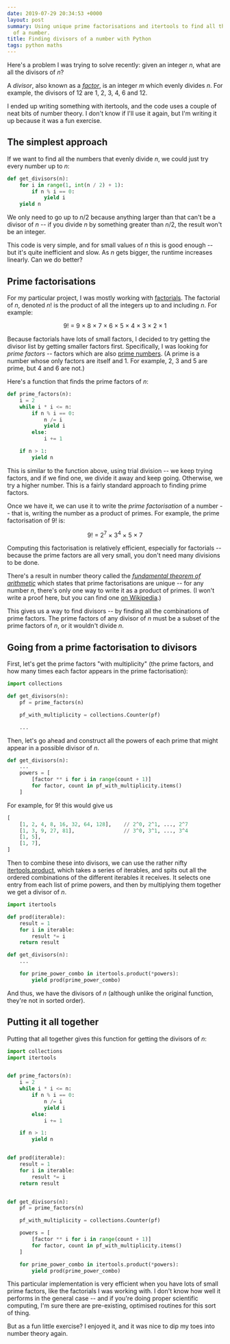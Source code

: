 ```yaml
---
date: 2019-07-29 20:34:53 +0000
layout: post
summary: Using unique prime factorisations and itertools to find all the divisors
  of a number.
title: Finding divisors of a number with Python
tags: python maths
---
```


Here's a problem I was trying to solve recently: given an integer *n*, what are all the divisors of *n*?

A *divisor*, also known as a [*factor*][divisor], is an integer *m* which evenly divides *n*.
For example, the divisors of 12 are 1, 2, 3, 4, 6 and 12.

I ended up writing something with itertools, and the code uses a couple of neat bits of number theory.
I don't know if I'll use it again, but I'm writing it up because it was a fun exercise.

[divisor]: https://en.wikipedia.org/wiki/Divisor

## The simplest approach

If we want to find all the numbers that evenly divide *n*, we could just try every number up to *n*:

```python
def get_divisors(n):
    for i in range(1, int(n / 2) + 1):
        if n % i == 0:
            yield i
    yield n
```

We only need to go up to *n*/2 because anything larger than that can't be a divisor of *n* -- if you divide *n* by something greater than *n*/2, the result won't be an integer.

This code is very simple, and for small values of *n* this is good enough -- but it's quite inefficient and slow.
As *n* gets bigger, the runtime increases linearly.
Can we do better?

## Prime factorisations

For my particular project, I was mostly working with [factorials][factorials].
The factorial of *n*, denoted *n*! is the product of all the integers up to and including *n*.
For example:

<div style="text-align: center;">
  9! = 9 &times; 8 &times; 7 &times; 6 &times; 5 &times; 4 &times; 3 &times; 2 &times; 1
</div>

Because factorials have lots of small factors, I decided to try getting the divisor list by getting smaller factors first.
Specifically, I was looking for *prime factors* -- factors which are also [prime numbers][primes].
(A prime is a number whose only factors are itself and 1.
For example, 2, 3 and 5 are prime, but 4 and 6 are not.)

Here's a function that finds the prime factors of *n*:

```python
def prime_factors(n):
    i = 2
    while i * i <= n:
        if n % i == 0:
            n /= i
            yield i
        else:
            i += 1

    if n > 1:
        yield n
```

This is similar to the function above, using trial division -- we keep trying factors, and if we find one, we divide it away and keep going.
Otherwise, we try a higher number.
This is a fairly standard approach to finding prime factors.

Once we have it, we can use it to write the *prime factorisation* of a number -- that is, writing the number as a product of primes.
For example, the prime factorisation of 9! is:

<div style="text-align: center;">
  9! = 2<sup>7</sup> &times; 3<sup>4</sup> &times; 5 &times; 7
</div>

Computing this factorisation is relatively efficient, especially for factorials -- because the prime factors are all very small, you don't need many divisions to be done.

There's a result in number theory called the [*fundamental theorem of arithmetic*][fta] which states that prime factorisations are unique -- for any number *n*, there's only one way to write it as a product of primes.
(I won't write a proof here, but you can find one [on Wikipedia][proof].)

This gives us a way to find divisors -- by finding all the combinations of prime factors.
The prime factors of any divisor of *n* must be a subset of the prime factors of *n*, or it wouldn't divide *n*.

[factorials]: https://en.wikipedia.org/wiki/Factorial
[primes]: https://en.wikipedia.org/wiki/Prime_number
[fta]: https://en.wikipedia.org/wiki/Fundamental_theorem_of_arithmetic
[proof]: https://en.wikipedia.org/wiki/Fundamental_theorem_of_arithmetic#Proof


## Going from a prime factorisation to divisors

First, let's get the prime factors "with multiplicity" (the prime factors, and how many times each factor appears in the prime factorisation):

```python
import collections

def get_divisors(n):
    pf = prime_factors(n)

    pf_with_multiplicity = collections.Counter(pf)

    ...
```

Then, let's go ahead and construct all the powers of each prime that might appear in a possible divisor of *n*.

```python
def get_divisors(n):
    ...
    powers = [
        [factor ** i for i in range(count + 1)]
        for factor, count in pf_with_multiplicity.items()
    ]
```

For example, for 9! this would give us

```python
[
    [1, 2, 4, 8, 16, 32, 64, 128],    // 2^0, 2^1, ..., 2^7
    [1, 3, 9, 27, 81],                // 3^0, 3^1, ..., 3^4
    [1, 5],
    [1, 7],
]
```

Then to combine these into divisors, we can use the rather nifty [itertools.product][product], which takes a series of iterables, and spits out all the ordered combinations of the different iterables it receives.
It selects one entry from each list of prime powers, and then by multiplying them together we get a divisor of *n*.

```python
import itertools

def prod(iterable):
    result = 1
    for i in iterable:
        result *= i
    return result

def get_divisors(n):
    ...

    for prime_power_combo in itertools.product(*powers):
        yield prod(prime_power_combo)
```

And thus, we have the divisors of *n* (although unlike the original function, they're not in sorted order).

[product]: https://docs.python.org/3/library/itertools.html#itertools.product



## Putting it all together

Putting that all together gives this function for getting the divisors of *n*:

```python
import collections
import itertools


def prime_factors(n):
    i = 2
    while i * i <= n:
        if n % i == 0:
            n /= i
            yield i
        else:
            i += 1

    if n > 1:
        yield n


def prod(iterable):
    result = 1
    for i in iterable:
        result *= i
    return result


def get_divisors(n):
    pf = prime_factors(n)

    pf_with_multiplicity = collections.Counter(pf)

    powers = [
        [factor ** i for i in range(count + 1)]
        for factor, count in pf_with_multiplicity.items()
    ]

    for prime_power_combo in itertools.product(*powers):
        yield prod(prime_power_combo)
```

This particular implementation is very efficient when you have lots of small prime factors, like the factorials I was working with.
I don't know how well it performs in the general case -- and if you're doing proper scientific computing, I'm sure there are pre-existing, optimised routines for this sort of thing.

But as a fun little exercise?
I enjoyed it, and it was nice to dip my toes into number theory again.